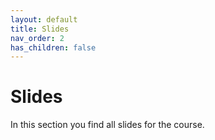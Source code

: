 ```yaml
---
layout: default
title: Slides
nav_order: 2
has_children: false
---
```


# Slides

In this section you find all slides for the course.  

<!-- 

* [Overview 1](shader_01_overview01_slides.html)
* [Shader Programming](shader_02_shaders_slides.html)
* [Geometry](shader_03_geometry_slides.html)
* [Overview 2](shader_04_overview2_slides.html)
* [Rendering](shader_05_rendering_slides.html)
* [Shading](shader_06_shading_slides.html)
* [Overview 3](shader_07_overview2_slides.html)
* [Scene Building](shader_08_scenebuilding_slides.html) 

-->